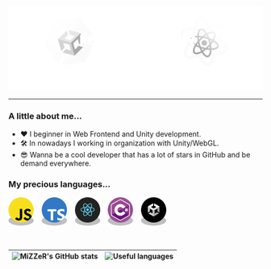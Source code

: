 ![Header](https://github.com/realMiZZeR/realMiZZeR/blob/main/header.png)

---
### A little about me...
- ❤️ I beginner in Web Frontend and Unity development.
- 🛠️ In nowadays I working in organization with Unity/WebGL.
- 😎 Wanna be a cool developer that has a lot of stars in GitHub and be demand everywhere.

### My precious languages...

![JavaScript](https://github.com/realMiZZeR/realMiZZeR/blob/main/js-logo.png)&nbsp;&nbsp;&nbsp;
![TypeScript](https://github.com/realMiZZeR/realMiZZeR/blob/main/ts-logo.png)&nbsp;&nbsp;&nbsp;
![React](https://github.com/realMiZZeR/realMiZZeR/blob/main/react-logo.png)&nbsp;&nbsp;&nbsp;
![CSharp](https://github.com/realMiZZeR/realMiZZeR/blob/main/csharp-logo.png)&nbsp;&nbsp;&nbsp;
![Unity](https://github.com/realMiZZeR/realMiZZeR/blob/main/unity-logo.png)&nbsp;&nbsp;&nbsp;

<br />

| ![MiZZeR's GitHub stats](https://github-readme-stats.vercel.app/api?username=realMiZZeR&show_icons=true&theme=aura_dark&hide=contribs) | ![Useful languages](https://github-readme-stats.vercel.app/api/top-langs/?username=realMiZZeR&layout=compact)
| ------------- | ------------- |



